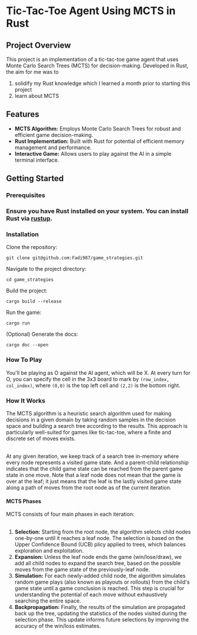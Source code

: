 <h1>Tic-Tac-Toe Agent Using MCTS in Rust</h1>
<h2>Project Overview</h2>

This project is an implementation of a tic-tac-toe game agent that uses Monte Carlo Search Trees (MCTS) for decision-making. Developed in Rust, the aim for me was to

<ol>
  <li>solidify my Rust knowledge which I learned a month prior to starting this project</li>
  <li>learn about MCTS</li>
</ol>

<h2>Features</h2>

<ul>
  <li><b>MCTS Algorithm:</b> Employs Monte Carlo Search Trees for robust and efficient game decision-making.</li>
  <li><b>Rust Implementation:</b> Built with Rust for potential of efficient memory management and performance.</li>
  <li><b>Interactive Game:</b> Allows users to play against the AI in a simple terminal interface.</li>
</ul>

<h2>Getting Started</h2>
<h3>Prerequisites<h3>
Ensure you have Rust installed on your system. You can install Rust via <a href="https://rustup.rs">rustup</a>.

<h3>Installation</h3>
Clone the repository:

```
git clone git@github.com:Fadi987/game_strategies.git
```

Navigate to the project directory:

```
cd game_strategies
```

Build the project:

```
cargo build --release
```

Run the game:

```
cargo run

```

(Optional) Generate the docs:

```
cargo doc --open
```

<h3>How To Play</h3>

You'll be playing as O against the AI agent, which will be X. At every turn for O, you can specify the cell in the 3x3 board to mark by `(row_index, col_index)`, where `(0,0)` is the top left cell and `(2,2)` is the bottom right.

<h3>How It Works</h3>
The MCTS algorithm is a heuristic search algorithm used for making decisions in a given domain by taking random samples in the decision space and building a search tree according to the results. This approach is particularly well-suited for games like tic-tac-toe, where a finite and discrete set of moves exists.
<br></br>

At any given iteration, we keep track of a search tree in-memory where every node represents a visited game state. And a parent-child relationship indicates that the child game state can be reached from the parent game state in one move. Note that a leaf node does not mean that the game is over at the leaf; it just means that the leaf is the lastly visited game state along a path of moves from the root node as of the current iteration.

<h4>MCTS Phases</h4>
MCTS consists of four main phases in each iteration:
<br></br>
<ol>
<li><b>Selection:</b> Starting from the root node, the algorithm selects child nodes one-by-one until it reaches a leaf node. The selection is based on the Upper Confidence Bound (UCB) plicy applied to trees, which balances exploration and exploitation.</li>

<li><b>Expansion:</b> Unless the leaf node ends the game (win/lose/draw), we add all child nodes to expand the search tree, based on the possible moves from the game state of the previously-leaf node.</li>

<li><b>Simulation:</b> For each newly-added child node, the algorithm simulates random game plays (also known as playouts or rollouts) from the child's game state until a game conclusion is reached. This step is crucial for understanding the potential of each move without exhaustively searching the entire space.</li>

<li><b>Backpropagation:</b> Finally, the results of the simulation are propagated back up the tree, updating the statistics of the nodes visited during the selection phase. This update informs future selections by improving the accuracy of the win/loss estimates.</li>

</ol>
